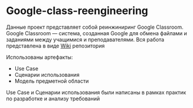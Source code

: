 # Google-class-reengineering
Данные проект представляет собой реинжиниринг Google Classroom.
Google Classroom — система, созданная Google для обмена файлами и заданиями между учащимися и преподавателями.
Вся работа представлена в виде [Wiki](https://github.com/lnstnkv/Google-class-reengineering/wiki) репозитория

Использованы артефакты: 
* Use Case
* Сценарии использования
* Модель предметной области

Use Case и Сценарии использования были написаны в рамках практик по разработке и анализу требований

